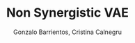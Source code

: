 ---
paperId: 18
author: Gonzalo Barrientos, Cristina Calnegru
publicationauthor: Barrientos, G.
title: Non Synergistic VAE
pdf: Oral_Gonzalo_Barrientos.pdf
poster: --
alt: --
type: Oral & Poster
topic: Machine Learning Applications
link: https://research.latinxinai.org/papers/neurips/2018/pdf/Oral_Gonzalo_Barrientos.pdf
conference: neurips
year: 2018
tags: neurips-2018
location: Montreal, Canada
---